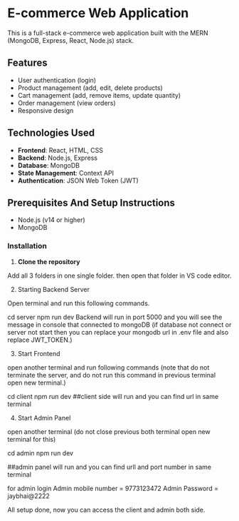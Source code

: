 # E-commerce Web Application

This is a full-stack e-commerce web application built with the MERN (MongoDB, Express, React, Node.js) stack.

## Features

- User authentication (login)
- Product management (add, edit, delete products)
- Cart management (add, remove items, update quantity)
- Order management (view orders)
- Responsive design

## Technologies Used

- **Frontend**: React, HTML, CSS
- **Backend**: Node.js, Express
- **Database**: MongoDB
- **State Management**: Context API
- **Authentication**: JSON Web Token (JWT)

## Prerequisites And Setup Instructions 

- Node.js (v14 or higher)
- MongoDB

### Installation

1. **Clone the repository**

Add all 3 folders in one single folder.
then open that folder in VS code editor.
 
2. Starting Backend Server

Open terminal and run this following commands.

cd server
npm run dev
Backend will run in port 5000 and you will see the message in console that connected to mongoDB
(if database not connect or server not start then you can replace your mongodb url in .env file and also replace JWT_TOKEN.)

3. Start Frontend

open another terminal and run following commands (note that do not terminate the server, and do not run this command in previous terminal open new terminal.)

cd client
npm run dev
##client side will run and you can find url in same terminal

4. Start Admin Panel

open another terminal (do not close previous both terminal open new terminal for this)

cd admin
npm run dev

##admin panel will run and you can find urll and port number in same terminal

for admin login
Admin mobile number = 9773123472
Admin Password = jaybhai@2222

All setup done, now you can access the client and admin both side.

